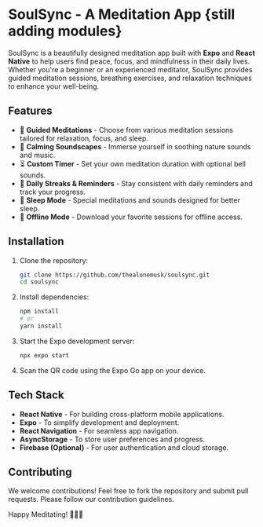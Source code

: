 # SoulSync - A Meditation App {still adding modules}

SoulSync is a beautifully designed meditation app built with **Expo** and **React Native** to help users find peace, focus, and mindfulness in their daily lives. Whether you're a beginner or an experienced meditator, SoulSync provides guided meditation sessions, breathing exercises, and relaxation techniques to enhance your well-being.

## Features

- 🧘 **Guided Meditations** - Choose from various meditation sessions tailored for relaxation, focus, and sleep.
- 🎵 **Calming Soundscapes** - Immerse yourself in soothing nature sounds and music.
- ⏳ **Custom Timer** - Set your own meditation duration with optional bell sounds.
- 📆 **Daily Streaks & Reminders** - Stay consistent with daily reminders and track your progress.
- 🌙 **Sleep Mode** - Special meditations and sounds designed for better sleep.
- 📱 **Offline Mode** - Download your favorite sessions for offline access.

## Installation

1. Clone the repository:
   ```sh
   git clone https://github.com/thealonemusk/soulsync.git
   cd soulsync
   ```

2. Install dependencies:
   ```sh
   npm install
   # or
   yarn install
   ```

3. Start the Expo development server:
   ```sh
   npx expo start
   ```

4. Scan the QR code using the Expo Go app on your device.

## Tech Stack

- **React Native** - For building cross-platform mobile applications.
- **Expo** - To simplify development and deployment.
- **React Navigation** - For seamless app navigation.
- **AsyncStorage** - To store user preferences and progress.
- **Firebase (Optional)** - For user authentication and cloud storage.

## Contributing

We welcome contributions! Feel free to fork the repository and submit pull requests. Please follow our contribution guidelines.

Happy Meditating! 🧘‍♂️✨

